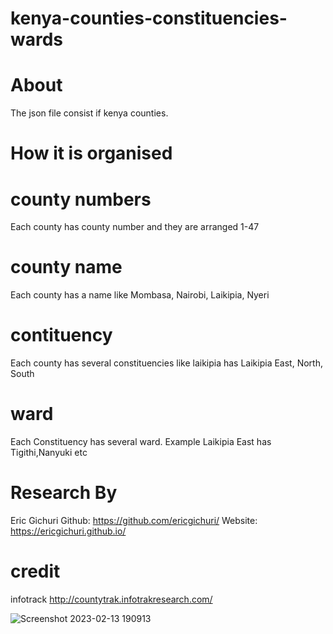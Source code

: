 # kenya-counties-constituencies-wards
# About
The json file consist if kenya counties.

# How it is organised
# county numbers
Each county has county number and they are arranged  1-47 

# county name 
Each county has a name like Mombasa, Nairobi, Laikipia, Nyeri

# contituency
Each county has several constituencies like laikipia has Laikipia East, North, South

# ward
Each Constituency has several ward. Example Laikipia East has Tigithi,Nanyuki etc

# Research By
Eric Gichuri 
Github: https://github.com/ericgichuri/
Website: https://ericgichuri.github.io/


# credit
infotrack http://countytrak.infotrakresearch.com/

![Screenshot 2023-02-13 190913](https://user-images.githubusercontent.com/74295809/218510762-3fb9d276-0359-4116-bea7-3428786aa7c2.jpg)
